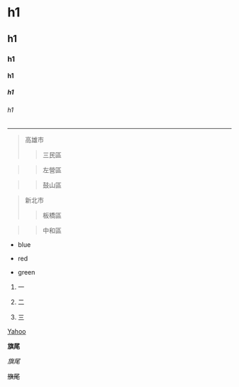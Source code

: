 # h1
## h1
### h1
#### h1
##### h1
###### h1

---

>高雄市
>>三民區

>>左營區

>>鼓山區

>新北市
>>板橋區

>>中和區

* blue

* red

* green

1. 一

2. 二

3. 三

[Yahoo](https://tw.yahoo.com/)

**旗尾**

*旗尾*

~~旗尾~~
